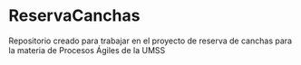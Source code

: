 # ReservaCanchas
Repositorio creado para trabajar en el proyecto de reserva de canchas para la materia de Procesos Ágiles de la UMSS
